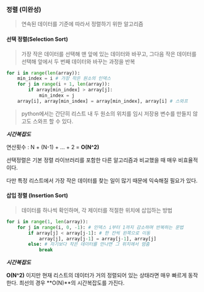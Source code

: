 ### 정렬 (미완성)

> 연속된 데이터를 기준에 따라서 정렬하기 위한 알고리즘



#### 선택 정렬(Selection Sort)

> 가장 작은 데이터를 선택해 맨 앞에 있는 데이터와 바꾸고, 그다음 작은 데이터를 선택해 앞에서 두 번째 데이터와 바꾸는 과정을 반복

```python
for i in range(len(array)):
    min_index = i # 가장 작은 원소의 인덱스
    for j in range(i + 1, len(array)):
        if array[min_index] > array[j]:
            min_index = j
    array[i], array[min_index] = array[min_index], array[i] # 스와프
```

> python에서는 간단히 리스트 내 두 원소의 위치를 임시 저장용 변수를 만들지 않고도 스와프 할 수 있다.



***시간복잡도***

연산횟수 : N + (N-1) + ... + 2  =  **O(N^2)**



선택정렬은 기본 정렬 라이브러리를 포함한 다른 알고리즘과 비교했을 때 매우 비효율적이다.

다만 특정 리스트에서 가장 작은 데이터를 찾는 일이 많기 때문에 익숙해질 필요가 있다.



#### 삽입 정렬 (Insertion Sort)

> 데이터를 하나씩 확인하며, 각 제이터를 적절한 위치에 삽입하는 방법

```python
for i in range(1, len(array)):
    for j in range(i, 0, -1): # 인덱스 i부터 1까지 감소하며 반복하는 문법
        if array[j] < array[j-1]: # 한 칸씩 왼쪽으로 이동
            array[j], array[j-1] = array[j-1], array[j]
        else: # 자기보다 작은 데이터를 만나면 그 위치에서 멈춤
            break
```



***시간복잡도***

**O(N^2)** 이지만 현재 리스트의 데이터가 거의 정렬되어 있는 상태라면 매우 빠르게 동작한다. 최선의 경우 **O(N)**의 시간복잡도를 가진다.

